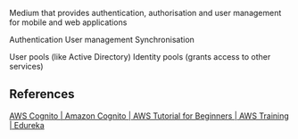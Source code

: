 Medium that provides authentication, authorisation and user management for mobile and web applications

Authentication
User management
Synchronisation

User pools (like Active Directory)
Identity pools (grants access to other services)

## References
[AWS Cognito | Amazon Cognito | AWS Tutorial for Beginners | AWS Training | Edureka](https://www.youtube.com/watch?v=jTu--LpjA18)
